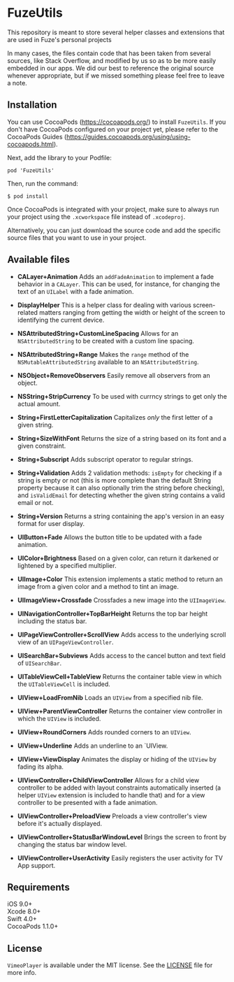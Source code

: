 # FuzeUtils
This repository is meant to store several helper classes and extensions that are used in Fuze's personal projects

In many cases, the files contain code that has been taken from several sources, like Stack Overflow, and modified by us so as to be more easily embedded in our apps. We did our best to reference the original source whenever appropriate, but if we missed something please feel free to leave a note.

## Installation

You can use CocoaPods (https://cocoapods.org/) to install `FuzeUtils`. If you don't have CocoaPods configured on your project yet, please refer to the CocoaPods Guides (https://guides.cocoapods.org/using/using-cocoapods.html).

Next, add the library to your Podfile:
```
pod 'FuzeUtils'
```

Then, run the command:
```shell
$ pod install
```

Once CocoaPods is integrated with your project, make sure to always run your project using the `.xcworkspace` file instead of `.xcodeproj`.

Alternatively, you can just download the source code and add the specific source files that you want to use in your project.

## Available files
* **CALayer+Animation**
Adds an `addFadeAnimation` to implement a fade behavior in a `CALayer`. This can be used, for instance, for changing the text of an `UILabel` with a fade animation. 

* **DisplayHelper**
This is a helper class for dealing with various screen-related matters ranging from getting the width or height of the screen to identifying the current device.

* **NSAttributedString+CustomLineSpacing**
Allows for an `NSAttributedString` to be created with a custom line spacing.

* **NSAttributedString+Range**
Makes the `range` method of the `NSMutableAttributedString` available to an `NSAttributedString`.

* **NSObject+RemoveObservers**
Easily remove all observers from an object.

* **NSString+StripCurrency**
To be used with currncy strings to get only the actual amount. 

* **String+FirstLetterCapitalization**
Capitalizes *only* the first letter of a given string.

* **String+SizeWithFont**
Returns the size of a string based on its font and a given constraint. 

* **String+Subscript**
Adds subscript operator to regular strings.

* **String+Validation**
Adds 2 validation methods: `isEmpty` for checking if a string is empty or not (this is more complete than the default String property because it can also optionally trim the string before checking), and `isValidEmail` for detecting whether the given string contains a valid email or not.

* **String+Version**
Returns a string containing the app's version in an easy format for user display.

* **UIButton+Fade**
Allows the button title to be updated with a fade animation.

* **UIColor+Brightness**
Based on a given color, can return it darkened or lightened by a specified multiplier.

* **UIImage+Color**
This extension implements a static method to return an image from a given color and a method to tint an image.

* **UIImageView+Crossfade**
Crossfades a new image into the `UIImageView`.

* **UINavigationController+TopBarHeight**
Returns the top bar height including the status bar.

* **UIPageViewController+ScrollView**
Adds access to the underlying scroll view of an `UIPageViewController`.

* **UISearchBar+Subviews**
Adds access to the cancel button and text field of `UISearchBar`.

* **UITableViewCell+TableView**
Returns the container table view in which the `UITableViewCell` is included.

* **UIView+LoadFromNib**
Loads an `UIView` from a specified nib file.

* **UIView+ParentViewController**
Returns the container view controller in which the `UIView` is included.

* **UIView+RoundCorners**
Adds rounded corners to an `UIView`.

* **UIView+Underline**
Adds an underline to an `UIView.

* **UIView+ViewDisplay**
Animates the display or hiding of the `UIView` by fading its alpha.

* **UIViewController+ChildViewController**
Allows for a child view controller to be added with layout constraints automatically inserted (a helper `UIView` extension is included to handle that) and for a view controller to be presented with a fade animation. 

* **UIViewController+PreloadView**
Preloads a view controller's view before it's actually displayed.

* **UIViewController+StatusBarWindowLevel**
Brings the screen to front by changing the status bar window level.

* **UIViewController+UserActivity**
Easily registers the user activity for TV App support.

## Requirements
iOS 9.0+  
Xcode 8.0+  
Swift 4.0+  
CocoaPods 1.1.0+

## License
`VimeoPlayer` is available under the MIT license. See the [LICENSE](LICENSE) file for more info.
